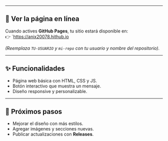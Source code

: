 
---

## 🚀 Ver la página en línea
Cuando actives **GitHub Pages**, tu sitio estará disponible en:  
👉 `https://anix20078.hithub.io

*(Reemplaza `TU-USUARIO` y `mi-repo` con tu usuario y nombre del repositorio).*

---

## ✨ Funcionalidades
- Página web básica con HTML, CSS y JS.
- Botón interactivo que muestra un mensaje.
- Diseño responsive y personalizable.

---

## 📌 Próximos pasos
- Mejorar el diseño con más estilos.
- Agregar imágenes y secciones nuevas.
- Publicar actualizaciones con **Releases**.
